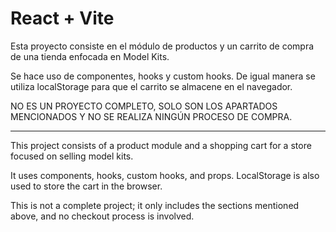# React + Vite

Esta proyecto consiste en el módulo de productos y un carrito de compra de una tienda enfocada en Model Kits. 

Se hace uso de componentes, hooks y custom hooks. De igual manera se utiliza localStorage para que el carrito se almacene en el navegador.

NO ES UN PROYECTO COMPLETO, SOLO SON LOS APARTADOS MENCIONADOS Y NO SE REALIZA NINGÚN PROCESO DE COMPRA. 

-----------------------------------------------------------

This project consists of a product module and a shopping cart for a store focused on selling model kits.

It uses components, hooks, custom hooks, and props. LocalStorage is also used to store the cart in the browser.

This is not a complete project; it only includes the sections mentioned above, and no checkout process is involved.

